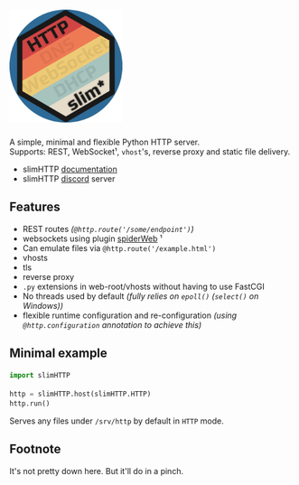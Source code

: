 # <img src="https://github.com/Torxed/slimHTTP/raw/master/docs/_static/slimHTTP.png" alt="drawing" width="200"/>
A simple, minimal and flexible Python HTTP server.<br>
Supports: REST, WebSocket¹, `vhost`'s, reverse proxy and static file delivery.

 * slimHTTP [documentation](https://slimhttp.readthedocs.io/en/master)
 * slimHTTP [discord](https://discord.gg/CMjZbwR) server

## Features

 * REST routes *(`@http.route('/some/endpoint')`)*
 * websockets using plugin [spiderWeb](https://github.com/Torxed/spiderWeb) ¹
 * Can emulate files via `@http.route('/example.html')`
 * vhosts
 * tls
 * reverse proxy
 * `.py` extensions in web-root/vhosts without having to use FastCGI
 * No threads used by default *(fully relies on `epoll()` (`select()` on Windows))*
 * flexible runtime configuration and re-configuration *(using `@http.configuration` annotation to achieve this)*

## Minimal example

```py
import slimHTTP

http = slimHTTP.host(slimHTTP.HTTP)
http.run()
```

Serves any files under `/srv/http` by default in `HTTP` mode.

## Footnote

It's not pretty down here. But it'll do in a pinch.
